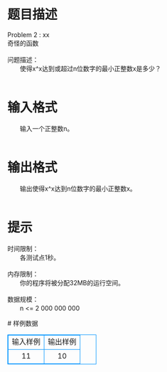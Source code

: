 # 

 
 # 题目描述 
<p>
Problem 2 : xx<br>奇怪的函数<br><br>问题描述：<br>　　使得x^x达到或超过n位数字的最小正整数x是多少？<br><br></p> 

 
 # 输入格式 
<p>
　　输入一个正整数n。<br><br></p> 

 
 # 输出格式 
<p>
　　输出使得x^x达到n位数字的最小正整数x。<br><br></p> 

 
 # 提示 
<p>
时间限制：<br>　　各测试点1秒。<br><br>内存限制：<br>　　你的程序将被分配32MB的运行空间。<br><br>数据规模：<br>　　n <= 2 000 000 000</p> 
# 样例数据
<style>
        table,table tr th, table tr td { border:1px solid #0094ff; }
        table { width: 200px; min-height: 25px; line-height: 25px; text-align: center; border-collapse: collapse;}   
    </style>
<table>
	<tr>
		<td>输入样例</td>
		<td>输出样例</td>
	</tr>
<tr><td>11

</td><td>10
</td></tr></table>
